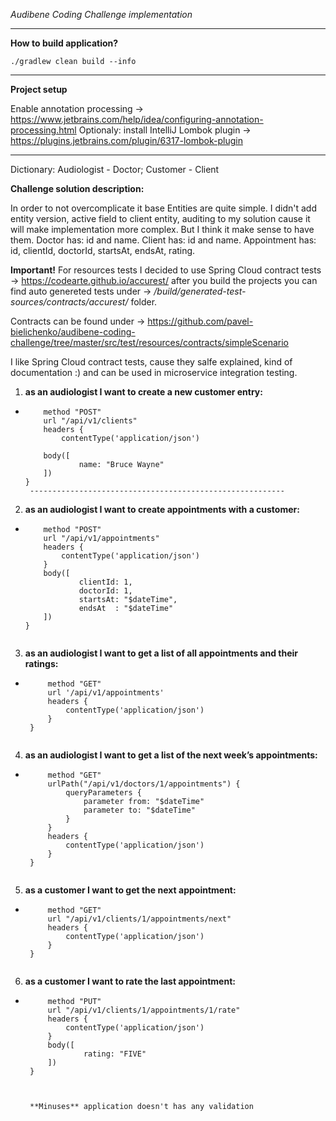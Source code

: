 
*Audibene Coding Challenge implementation*
____________________________________________________________________________________________________________________________
**How to build application?**
```
./gradlew clean build --info
```
-----------------------------------------------------------------------------------------------------------------------------
**Project setup**

Enable annotation processing -> https://www.jetbrains.com/help/idea/configuring-annotation-processing.html 
Optionaly: install IntelliJ Lombok plugin -> https://plugins.jetbrains.com/plugin/6317-lombok-plugin

_____________________________________________________________________________________________________________________________

Dictionary:
Audiologist - Doctor;
Customer - Client


**Challenge solution description:**

In order to not overcomplicate it base Entities are quite simple. I didn't add entity version, active field to client entity, auditing to my solution cause it will make implementation more complex. But I think it make sense to have them.
Doctor has: id and name.
Client has: id and name.
Appointment has: id, clientId, doctorId, startsAt, endsAt, rating.

**Important!**
For resources tests I decided to use Spring Cloud contract tests -> https://codearte.github.io/accurest/
after you build the projects you can find auto genereted tests under -> */build/generated-test-sources/contracts/accurest/* folder.

Contracts can be found under -> https://github.com/pavel-bielichenko/audibene-coding-challenge/tree/master/src/test/resources/contracts/simpleScenario

I like Spring Cloud contract tests, cause they salfe explained, kind of documentation :) and can be used in microservice integration testing.

 1) **as an audiologist I want to create a new customer entry:**
  - ```request {
        method "POST"
        url "/api/v1/clients"
        headers {
            contentType('application/json')
        
        body([
                name: "Bruce Wayne"
        ])
    }
     ---------------------------------------------------------
 2) **as an audiologist I want to create appointments with a customer:**
  - ```request {
        method "POST"
        url "/api/v1/appointments"
        headers {
            contentType('application/json')
        }
        body([
                clientId: 1,
                doctorId: 1,
                startsAt: "$dateTime",
                endsAt  : "$dateTime"
        ])
    }
 
 3) **as an audiologist I want to get a list of all appointments and their ratings:**
 - ```request {
        method "GET"
        url '/api/v1/appointments'
        headers {
            contentType('application/json')
        }
    }
 
 4) **as an audiologist I want to get a list of the next week’s appointments:**
 - ```request {
        method "GET"
        urlPath("/api/v1/doctors/1/appointments") {
            queryParameters {
                parameter from: "$dateTime"
                parameter to: "$dateTime"
            }
        }
        headers {
            contentType('application/json')
        }
    }
 
 5) **as a customer I want to get the next appointment:**
 - ``` request {
        method "GET"
        url "/api/v1/clients/1/appointments/next"
        headers {
            contentType('application/json')
        }
    }
 
 6) **as a customer I want to rate the last appointment:**
 - ```   request {
        method "PUT"
        url "/api/v1/clients/1/appointments/1/rate"
        headers {
            contentType('application/json')
        }
        body([
                rating: "FIVE"
        ])
    }
    
    
    
    **Minuses** application doesn't has any validation
 
